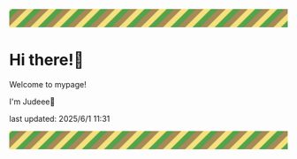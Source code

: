 <!-- Header image -->
<img src="./pokemon/pokemon_22.png" width="1000">

# Hi there!👋

Welcome to mypage!

I'm Judeee🐷

last updated: 2025/6/1 11:31

<!-- Footer image -->
<img src="./pokemon/pokemon_22.png" width="1000">
